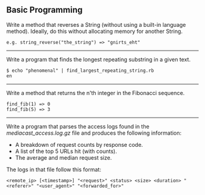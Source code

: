 ## Basic Programming

Write a method that reverses a String (without using a built-in language method).
Ideally, do this without allocating memory for another String.

    e.g. string_reverse("the_string") => "gnirts_eht"

---

Write a program that finds the longest repeating substring in a given text.

    $ echo "phenomenal" | find_largest_repeating_string.rb
    en

---

Write a method that returns the n'th integer in the Fibonacci sequence.

    find_fib(1) => 0
    find_fib(5) => 3

---

Write a program that parses the access logs found in the *mediacast_access.log.gz* file and produces the following information:

  - A breakdown of request counts by response code.
  - A list of the top 5 URLs hit (with counts).
  - The average and median request size.

The logs in that file follow this format:

    <remote_ip> [<timestamp>] "<request>" <status> <size> <duration> "<referer>" "<user_agent>" "<forwarded_for>"
